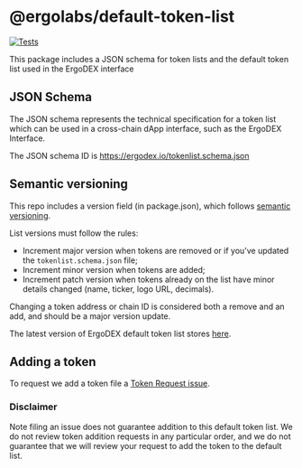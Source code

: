 # @ergolabs/default-token-list

[![Tests](https://github.com/ergolabs/default-token-list/workflows/Tests/badge.svg)](https://github.com/ergolabs/default-token-list/actions?query=workflow%3ATests)

This package includes a JSON schema for token lists and the default token list used in the ErgoDEX interface

## JSON Schema
The JSON schema represents the technical specification for a token list which can be used in a cross-chain dApp interface, such as the ErgoDEX Interface.

The JSON schema ID is https://ergodex.io/tokenlist.schema.json

## Semantic versioning
This repo includes a version field (in package.json), which follows [semantic versioning](https://semver.org/).

List versions must follow the rules:

- Increment major version when tokens are removed or if you've updated the `tokenlist.schema.json` file;
- Increment minor version when tokens are added;
- Increment patch version when tokens already on the list have minor details changed (name, ticker, logo URL, decimals).

Changing a token address or chain ID is considered both a remove and an add, and should be a major version update.

The latest version of ErgoDEX default token list stores [here](https://ergodex.io/default-token-list.json).

## Adding a token
To request we add a token file a [Token Request issue](https://github.com/ergolabs/default-token-list/issues/new?assignees=&labels=token+request&template=token-request.md&title=Add+%7BTOKEN_TICKER%7D%3A+%7BPROJECT_NAME%7D).

### Disclaimer
Note filing an issue does not guarantee addition to this default token list. We do not review token addition requests in any particular order, and we do not guarantee that we will review your request to add the token to the default list.
